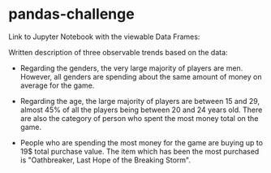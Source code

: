 # pandas-challenge

Link to Jupyter Notebook with the viewable Data Frames:



Written description of three observable trends based on the data:

- Regarding the genders, the very large majority of players are men. However, all genders are spending about the same amount of money on average for the game.

- Regarding the age, the large majority of players are between 15 and 29, almost 45% of all the players being between 20 and 24 years old. There are also the category of person who spent the most money total on the game.

- People who are spending the most money for the game are buying up to 19$ total purchase value. The item which has been the most purchased is "Oathbreaker, Last Hope of the Breaking Storm".